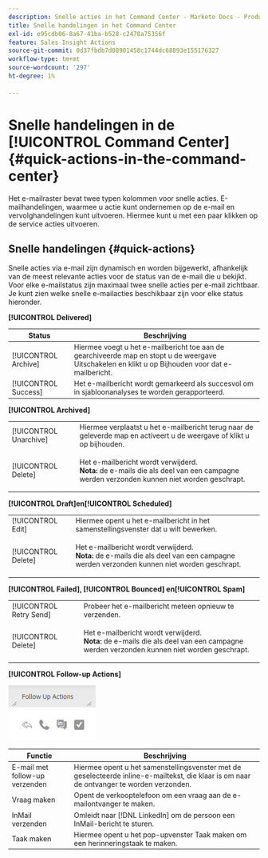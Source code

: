 ```yaml
---
description: Snelle acties in het Command Center - Marketo Docs - Productdocumentatie
title: Snelle handelingen in het Command Center
exl-id: e95cdb06-8a67-41ba-b528-c2478a75356f
feature: Sales Insight Actions
source-git-commit: 0d37fbdb7d08901458c1744dc68893e155176327
workflow-type: tm+mt
source-wordcount: '297'
ht-degree: 1%

---
```


# Snelle handelingen in de [!UICONTROL Command Center] {#quick-actions-in-the-command-center}

Het e-mailraster bevat twee typen kolommen voor snelle acties. E-mailhandelingen, waarmee u actie kunt ondernemen op de e-mail en vervolghandelingen kunt uitvoeren. Hiermee kunt u met een paar klikken op de service acties uitvoeren.

## Snelle handelingen {#quick-actions}

Snelle acties via e-mail zijn dynamisch en worden bijgewerkt, afhankelijk van de meest relevante acties voor de status van de e-mail die u bekijkt. Voor elke e-mailstatus zijn maximaal twee snelle acties per e-mail zichtbaar. Je kunt zien welke snelle e-mailacties beschikbaar zijn voor elke status hieronder.

**[!UICONTROL Delivered]**

| Status | Beschrijving |
|---|---|
| [!UICONTROL Archive] | Hiermee voegt u het e-mailbericht toe aan de gearchiveerde map en stopt u de weergave Uitschakelen en klikt u op Bijhouden voor dat e-mailbericht. |
| [!UICONTROL Success] | Het e-mailbericht wordt gemarkeerd als succesvol om in sjabloonanalyses te worden gerapporteerd. |

**[!UICONTROL Archived]**

<table> 
 <colgroup> 
  <col> 
  <col> 
 </colgroup> 
 <tbody> 
  <tr> 
   <td>[!UICONTROL Unarchive]</td> 
   <td>Hiermee verplaatst u het e-mailbericht terug naar de geleverde map en activeert u de weergave of klikt u op bijhouden.</td> 
  </tr> 
  <tr> 
   <td>[!UICONTROL Delete]</td> 
   <td><p>Het e-mailbericht wordt verwijderd.<br><strong> Nota:</strong> de e-mails die als deel van een campagne werden verzonden kunnen niet worden geschrapt.</p></td> 
  </tr> 
 </tbody> 
</table>

**[!UICONTROL Draft]en[!UICONTROL Scheduled]**

<table> 
 <colgroup> 
  <col> 
  <col> 
 </colgroup> 
 <tbody> 
  <tr> 
   <td>[!UICONTROL Edit]</td> 
   <td>Hiermee opent u het e-mailbericht in het samenstellingsvenster dat u wilt bewerken.</td> 
  </tr> 
  <tr> 
   <td>[!UICONTROL Delete]</td> 
   <td><p>Het e-mailbericht wordt verwijderd.<br><strong> Nota:</strong> de e-mails die als deel van een campagne werden verzonden kunnen niet worden geschrapt.</p></td> 
  </tr> 
 </tbody> 
</table>

**[!UICONTROL Failed], [!UICONTROL Bounced] en[!UICONTROL Spam]**

<table> 
 <colgroup> 
  <col> 
  <col> 
 </colgroup> 
 <tbody> 
  <tr> 
   <td>[!UICONTROL Retry Send]</td> 
   <td>Probeer het e-mailbericht meteen opnieuw te verzenden.</td> 
  </tr> 
  <tr> 
   <td>[!UICONTROL Delete]</td> 
   <td><p>Het e-mailbericht wordt verwijderd.<br><strong> Nota:</strong> de e-mails die als deel van een campagne werden verzonden kunnen niet worden geschrapt.</p></td> 
  </tr> 
 </tbody> 
</table>

**[!UICONTROL Follow-up Actions]**

![](assets/quick-actions-in-the-command-center-1.png)

| Functie | Beschrijving |
|---|---|
| E-mail met follow-up verzenden | Hiermee opent u het samenstellingsvenster met de geselecteerde inline-e-mailtekst, die klaar is om naar de ontvanger te worden verzonden. |
| Vraag maken | Opent de verkooptelefoon om een vraag aan de e-mailontvanger te maken. |
| InMail verzenden | Omleidt naar [!DNL LinkedIn] om de persoon een InMail-bericht te sturen. |
| Taak maken | Hiermee opent u het pop-upvenster Taak maken om een herinneringstaak te maken. |
